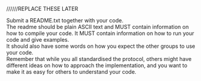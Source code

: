 //////REPLACE THESE LATER

Submit a README.txt together with your code.  
The readme should be plain ASCII text and MUST contain information on how to compile your code. 
It MUST contain information on how to run your code and give examples.  
It should also have some words on how you expect the other groups to use your code.  
Remember that while you all standardised the protocol, others might have different ideas on how to approach the implementation, 
and you want to make it as easy for others to understand your code.  

